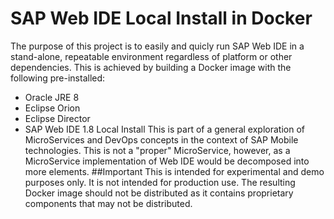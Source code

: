# SAP Web IDE Local Install in Docker
The purpose of this project is to easily and quicly run SAP Web IDE in a stand-alone, repeatable environment regardless of platform or other dependencies. This is achieved by building a Docker image with the following pre-installed:
- Oracle JRE 8
- Eclipse Orion
- Eclipse Director
- SAP Web IDE 1.8 Local Install
 This is part of a general exploration of MicroServices and DevOps concepts in the context of SAP Mobile technologies. This is not a "proper" MicroService, however, as a MicroService implementation of Web IDE would be decomposed into more elements.
##Important
This is intended for experimental and demo purposes only. It is not intended for production use. The resulting Docker image should not be distributed as it contains proprietary components that may not be distributed.

